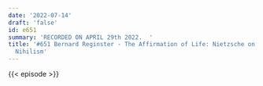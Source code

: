 ```yaml
---
date: '2022-07-14'
draft: 'false'
id: e651
summary: 'RECORDED ON APRIL 29th 2022.  '
title: '#651 Bernard Reginster - The Affirmation of Life: Nietzsche on Overcoming
  Nihilism'
---
```

{{< episode >}}
